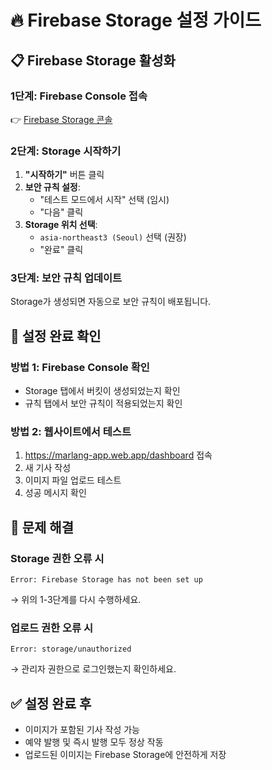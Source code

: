 # 🔥 Firebase Storage 설정 가이드

## 📋 Firebase Storage 활성화

### 1단계: Firebase Console 접속
👉 [Firebase Storage 콘솔](https://console.firebase.google.com/project/marlang-app/storage)

### 2단계: Storage 시작하기
1. **"시작하기"** 버튼 클릭
2. **보안 규칙 설정**:
   - "테스트 모드에서 시작" 선택 (임시)
   - "다음" 클릭
3. **Storage 위치 선택**:
   - `asia-northeast3 (Seoul)` 선택 (권장)
   - "완료" 클릭

### 3단계: 보안 규칙 업데이트
Storage가 생성되면 자동으로 보안 규칙이 배포됩니다.

## 🧪 설정 완료 확인

### 방법 1: Firebase Console 확인
- Storage 탭에서 버킷이 생성되었는지 확인
- 규칙 탭에서 보안 규칙이 적용되었는지 확인

### 방법 2: 웹사이트에서 테스트
1. https://marlang-app.web.app/dashboard 접속
2. 새 기사 작성
3. 이미지 파일 업로드 테스트
4. 성공 메시지 확인

## 🚨 문제 해결

### Storage 권한 오류 시
```
Error: Firebase Storage has not been set up
```
→ 위의 1-3단계를 다시 수행하세요.

### 업로드 권한 오류 시
```
Error: storage/unauthorized
```
→ 관리자 권한으로 로그인했는지 확인하세요.

## ✅ 설정 완료 후
- 이미지가 포함된 기사 작성 가능
- 예약 발행 및 즉시 발행 모두 정상 작동
- 업로드된 이미지는 Firebase Storage에 안전하게 저장